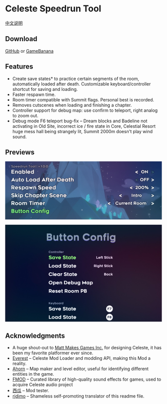 # Celeste Speedrun Tool

[中文说明](./README_CN.md)

## Download
[GitHub](https://github.com/DemoJameson/CelesteSpeedrunTool/releases) or [GameBanana](https://gamebanana.com/tools/6597)

## Features

- Create save states* to practice certain segments of the room, automatically loaded after death. Customizable keyboard/controller shortcut for saving and loading. 
- Faster respawn time.
- Room timer compatible with Summit flags. Personal best is recorded.
- Removes cutscenes when loading and finishing a chapter.
- Controller support for debug map: use confirm to teleport, right analog to zoom out.
- Debug mode F6 teleport bug-fix – Dream blocks and Badeline not activating in Old Site, incorrect ice / fire state in Core, Celestial Resort huge mess hall being strangely lit, Summit 2000m doesn't play wind sound.

## Previews

![preview1](./Preview/preview1.jpg)

![preview2](./Preview/preview2.jpg)

## Acknowledgments

- A huge shout-out to [Matt Makes Games Inc.](http://www.mattmakesgames.com/) for designing Celeste, it has been my favorite platformer ever since.
- [Everest](https://everestapi.github.io/) – Celeste Mod Loader and modding API, making this Mod a reality.
- [Ahorn](https://github.com/CelestialCartographers/Ahorn) – Map maker and level editor, useful for identifying different entities in the game.
- [FMOD](https://www.fmod.com/) – Curated library of high-quality sound effects for games, used to acquire Celeste audio project
- [西瓜](https://space.bilibili.com/18705633) – Mod tester.
- [rjdimo](https://steamcommunity.com/id/rjdimo/) – Shameless self-promoting translator of this readme file.